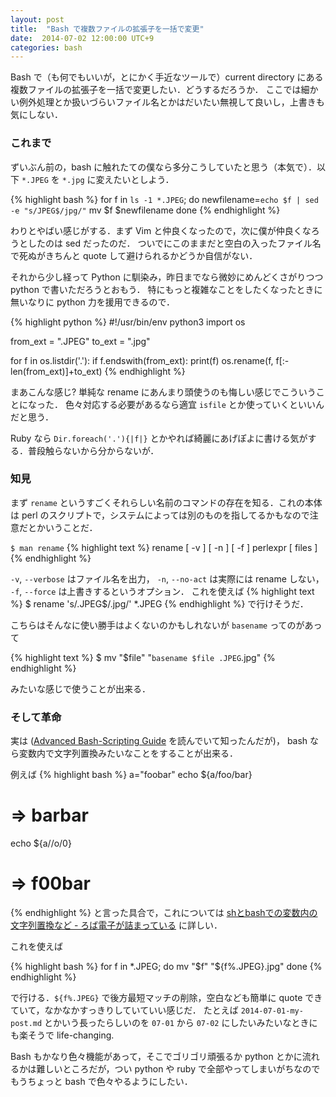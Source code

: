 ```yaml
---
layout: post
title:  "Bash で複数ファイルの拡張子を一括で変更"
date:  2014-07-02 12:00:00 UTC+9
categories: bash
---
```


Bash で（も何でもいいが，とにかく手近なツールで）current directory にある複数ファイルの拡張子を一括で変更したい．どうするだろうか．
ここでは細かい例外処理とか扱いづらいファイル名とかはだいたい無視して良いし，上書きも気にしない．

### これまで

ずいぶん前の，bash に触れたての僕なら多分こうしていたと思う（本気で）．以下 `*.JPEG` を `*.jpg` に変えたいとしよう．

{% highlight bash %}
for f in `ls -1 *.JPEG`; do
  newfilename=`echo $f | sed -e "s/JPEG$/jpg/"`
  mv $f $newfilename
done
{% endhighlight %}

わりとやばい感じがする．まず Vim と仲良くなったので，次に僕が仲良くなろうとしたのは sed だったのだ．
ついでにこのままだと空白の入ったファイル名で死ぬがきちんと quote して避けられるかどうか自信がない．


それから少し経って Python に馴染み，昨日までなら微妙にめんどくさがりつつ python で書いただろうとおもう．
特にもっと複雑なことをしたくなったときに無いなりに python 力を援用できるので．

{% highlight python %}
#!/usr/bin/env python3
import os

from_ext = ".JPEG"
to_ext = ".jpg"

for f in os.listdir('.'):
    if f.endswith(from_ext):
        print(f)
        os.rename(f, f[:-len(from_ext)]+to_ext)
{% endhighlight %}

まあこんな感じ? 単純な rename にあんまり頭使うのも悔しい感じでこういうことになった．
色々対応する必要があるなら適宜 `isfile` とか使っていくといいんだと思う．

Ruby なら `Dir.foreach('.'){|f|}` とかやれば綺麗にあげぽよに書ける気がする．普段触らないから分からないが．

### 知見

まず `rename` というすごくそれらしい名前のコマンドの存在を知る．これの本体は perl のスクリプトで，システムによっては別のものを指してるかもなので注意だとかいうことだ．

`$ man rename`
{% highlight text %}
rename [ -v ] [ -n ] [ -f ] perlexpr [ files ]
{% endhighlight %}

`-v`, `--verbose` はファイル名を出力， `-n`, `--no-act` は実際には rename しない， `-f`, `--force` は上書きするというオプション．
これを使えば
{% highlight text %}
$ rename 's/\.JPEG$/.jpg/' *.JPEG
{% endhighlight %}
で行けそうだ．

こちらはそんなに使い勝手はよくないのかもしれないが `basename` ってのがあって

{% highlight text %}
$ mv "$file" "`basename $file .JPEG`.jpg"
{% endhighlight %}

みたいな感じで使うことが出来る．

### そして革命

実は ([Advanced Bash-Scripting Guide](http://www.tldp.org/LDP/abs/html/abs-guide.html#INTORSTRING) を読んでいて知ったんだが)，
bash なら変数内で文字列置換みたいなことをすることが出来る．

例えば
{% highlight bash %}
a="foobar"
echo ${a/foo/bar}
# => barbar
echo ${a//o/0}
# => f00bar
{% endhighlight %}
と言った具合で，これについては [shとbashでの変数内の文字列置換など - ろば電子が詰まっている](http://d.hatena.ne.jp/ozuma/20130928/1380380390) に詳しい．

これを使えば

{% highlight bash %}
for f in *.JPEG; do
  mv "$f" "${f%.JPEG}.jpg"
done
{% endhighlight %}

で行ける．`${f%.JPEG}` で後方最短マッチの削除，空白なども簡単に quote できていて，なかなかすっきりしていていい感じだ．
たとえば `2014-07-01-my-post.md` とかいう長ったらしいのを `07-01` から `07-02` にしたいみたいなときにも楽そうで life-changing.

Bash もかなり色々機能があって，そこでゴリゴリ頑張るか python とかに流れるかは難しいところだが，つい python や ruby で全部やってしまいがちなので
もうちょっと bash で色々やるようにしたい．
